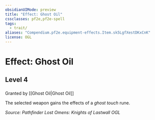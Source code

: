 ```yaml
---
obsidianUIMode: preview
title: "Effect: Ghost Oil"
cssclasses: pf2e,pf2e-spell
tags:
  - trait/
aliases: "Compendium.pf2e.equipment-effects.Item.sk5LgfXestDKxCnK"
license: OGL
---
```

# Effect: Ghost Oil
## Level 4
### 






Granted by [[Ghost Oil|Ghost Oil]]

The selected weapon gains the effects of a _ghost touch_ rune.

*Source: Pathfinder Lost Omens: Knights of Lastwall*
*OGL*